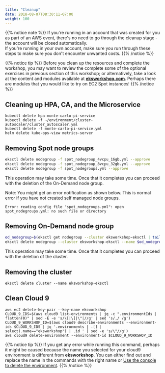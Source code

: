 ```yaml
---
title: "Cleanup"
date: 2018-08-07T08:30:11-07:00
weight: 100
---
```


{{% notice note %}}
If you're running in an account that was created for you as part of an AWS event, there's no need to go through the cleanup stage - the account will be closed automatically.\
If you're running in your own account, make sure you run through these steps to make sure you don't encounter unwanted costs.
{{% /notice %}}

{{% notice tip %}}
Before you clean up the resources and complete the workshop, you may want to review the complete some of the optional exercises in previous section of this workshop; or alternatively, take a look at the content and modules available at **[eksworkshop.com](https://eksworkshop.com/)**. Perhaps there are modules that you would like to try on EC2 Spot instances!
{{% /notice %}}

## Cleaning up HPA, CA, and the Microservice
```
kubectl delete hpa monte-carlo-pi-service
kubectl delete -f ~/environment/cluster-autoscaler/cluster_autoscaler.yml
kubectl delete -f monte-carlo-pi-service.yml
helm delete kube-ops-view metrics-server
```

## Removing Spot node groups
```bash
eksctl delete nodegroup -f spot_nodegroup_4vcpu_16gb.yml --approve
eksctl delete nodegroup -f spot_nodegroup_8vcpu_32gb.yml --approve
eksctl delete nodegroup -f spot_nodegroups.yml --approve
```

This operation may take some time. Once that it completes you can proceed with the deletion of the On-Demand node group.

Note: You might get an error notification as shown below. This is normal error if you have not created self managed node groups.
```
Error: reading config file "spot_nodegroups.yml": open spot_nodegroups.yml: no such file or directory
```

## Removing On-Demand node group
```bash
od_nodegroup=$(eksctl get nodegroup --cluster eksworkshop-eksctl | tail -n 1 | awk '{print $2}')
eksctl delete nodegroup --cluster eksworkshop-eksctl --name $od_nodegroup
```

This operation may take some time. Once that it completes you can proceed with the deletion of the cluster.

## Removing the cluster
```
eksctl delete cluster --name eksworkshop-eksctl
```

## Clean Cloud 9
```
aws ec2 delete-key-pair --key-name eksworkshop
CLOUD_9_IDS=$(aws cloud9 list-environments | jq -c ".environmentIds | flatten(0)" | sed -E -e 's/\[|\]|\"|//g' | sed 's/,/ /g')
CLOUD_9_WORKSHOP_ID=$(aws cloud9 describe-environments --environment-ids $CLOUD_9_IDS | jq '.environments | .[] | select(.name=="eksworkshop") | .id ' | sed -e 's/\"//g')
aws cloud9 delete-environment --environment-id $CLOUD_9_WORKSHOP_ID
```

{{% notice tip %}}
If you get any error while running this command, perhaps it might be caused because the name you selected for your cloud9 environment is different from **eksworkshop**. You can either find out and replace the name in the commands with the right name or [Use the console to delete the environment](https://docs.aws.amazon.com/cloud9/latest/user-guide/delete-environment.html).
{{% /notice %}}
